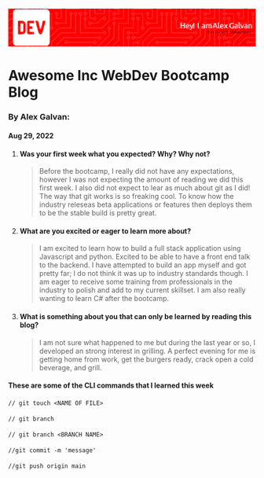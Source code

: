 ![bio header](/img/github-header-image.png)
# Awesome Inc WebDev Bootcamp Blog

### By Alex Galvan:
####  Aug 29, 2022

1.  #### Was your first week what you expected? Why? Why not?

    >   Before the bootcamp, I really did not have any expectations, however I was not expecting the amount of reading we did this first week. I also did not expect to lear as much about git as I did! The way that git works is so freaking cool. To know how the industry releseas beta applications or features then deploys them to be the stable build is pretty great. 

2. #### What are you excited or eager to learn more about?

    >   I am excited to learn how to build a full stack application using Javascript and python. Excited to be able to  have a front end talk to the backend. I have attempted to build an app myself and got pretty far; I do not think it was up to industry standards though. I am eager to receive some training from professionals in the industry to polish and add to my current skillset. I am also really wanting to learn C# after the bootcamp.


3. #### What is something about you that can only be learned by reading this blog?
  
    >   I am not sure what happened to me but during the last year or so, I developed an strong interest in grilling. A perfect evening for me is getting home from work, get the burgers ready, crack open a cold beverage, and grill.


#### These are some of the CLI commands that I learned this week

```
// git touch <NAME OF FILE> 

// git branch 

// git branch <BRANCH NAME> 

//git commit -m 'message'

//git push origin main
```